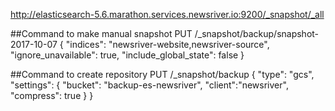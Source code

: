 http://elasticsearch-5.6.marathon.services.newsriver.io:9200/_snapshot/_all

##Command to make manual snapshot
PUT /_snapshot/backup/snapshot-2017-10-07
{
  "indices": "newsriver-website,newsriver-source",
  "ignore_unavailable": true,
  "include_global_state": false
}


##Command to create repository
PUT /_snapshot/backup
{
  "type": "gcs",
  "settings": {
    "bucket": "backup-es-newsriver",
    "client":"newsriver",
    "compress": true
  }
}
